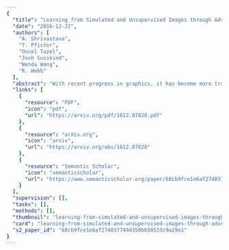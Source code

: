 ```yaml
---
{
  "title": "Learning from Simulated and Unsupervised Images through Adversarial Training",
  "date": "2016-12-22",
  "authors": [
    "A. Shrivastava",
    "T. Pfister",
    "Oncel Tuzel",
    "Josh Susskind",
    "Wenda Wang",
    "R. Webb"
  ],
  "abstract": "With recent progress in graphics, it has become more tractable to train models on synthetic images, potentially avoiding the need for expensive annotations. However, learning from synthetic images may not achieve the desired performance due to a gap between synthetic and real image distributions. To reduce this gap, we propose Simulated+Unsupervised (S+U) learning, where the task is to learn a model to improve the realism of a simulators output using unlabeled real data, while preserving the annotation information from the simulator. We develop a method for S+U learning that uses an adversarial network similar to Generative Adversarial Networks (GANs), but with synthetic images as inputs instead of random vectors. We make several key modifications to the standard GAN algorithm to preserve annotations, avoid artifacts, and stabilize training: (i) a self-regularization term, (ii) a local adversarial loss, and (iii) updating the discriminator using a history of refined images. We show that this enables generation of highly realistic images, which we demonstrate both qualitatively and with a user study. We quantitatively evaluate the generated images by training models for gaze estimation and hand pose estimation. We show a significant improvement over using synthetic images, and achieve state-of-the-art results on the MPIIGaze dataset without any labeled real data.",
  "links": [
    {
      "resource": "PDF",
      "icon": "pdf",
      "url": "https://arxiv.org/pdf/1612.07828.pdf"
    },
    {
      "resource": "arXiv.org",
      "icon": "arxiv",
      "url": "https://arxiv.org/abs/1612.07828"
    },
    {
      "resource": "Semantic Scholar",
      "icon": "semanticscholar",
      "url": "https://www.semanticscholar.org/paper/68cb9fce1e6af2740377494350b650533c9a29e1"
    }
  ],
  "supervision": [],
  "tasks": [],
  "methods": [],
  "thumbnail": "learning-from-simulated-and-unsupervised-images-through-adversarial-training-thumb.jpg",
  "card": "learning-from-simulated-and-unsupervised-images-through-adversarial-training-card.jpg",
  "s2_paper_id": "68cb9fce1e6af2740377494350b650533c9a29e1"
}
---
```


